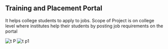 ## Training and Placement Portal 

It helps college students to apply to jobs. Scope of Project is on college level where institutes help their students by posting job requirements on the portal  <br>

![t P](https://github.com/nikita-hire/Training-Placement-Portal/assets/65800164/57db4dc3-9d6d-4082-a369-e5d187517e9b)
![t p1](https://github.com/nikita-hire/Training-Placement-Portal/assets/65800164/06abeae4-da8f-4c4c-b1a1-1af50887561f)
